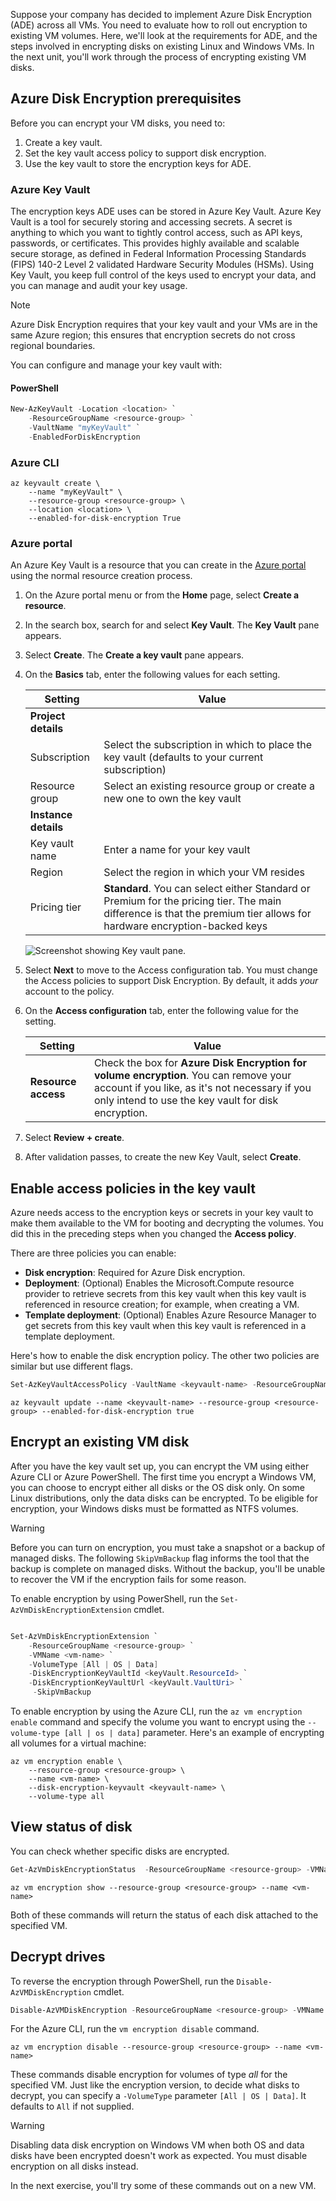 Suppose your company has decided to implement Azure Disk Encryption (ADE) across all VMs. You need to evaluate how to roll out encryption to existing VM volumes. Here, we'll look at the requirements for ADE, and the steps involved in encrypting disks on existing Linux and Windows VMs. In the next unit, you'll work through the process of encrypting existing VM disks.

## Azure Disk Encryption prerequisites

Before you can encrypt your VM disks, you need to:

1. Create a key vault.
1. Set the key vault access policy to support disk encryption.
1. Use the key vault to store the encryption keys for ADE.

### Azure Key Vault

The encryption keys ADE uses can be stored in Azure Key Vault. Azure Key Vault is a tool for securely storing and accessing secrets. A secret is anything to which you want to tightly control access, such as API keys, passwords, or certificates. This provides highly available and scalable secure storage, as defined in Federal Information Processing Standards (FIPS) 140-2 Level 2 validated Hardware Security Modules (HSMs). Using Key Vault, you keep full control of the keys used to encrypt your data, and you can manage and audit your key usage.

> [!NOTE]
> Azure Disk Encryption requires that your key vault and your VMs are in the same Azure region; this ensures that encryption secrets do not cross regional boundaries.

You can configure and manage your key vault with:

#### PowerShell

```powershell
New-AzKeyVault -Location <location> `
    -ResourceGroupName <resource-group> `
    -VaultName "myKeyVault" `
    -EnabledForDiskEncryption
```

### Azure CLI

```azurecli
az keyvault create \
    --name "myKeyVault" \
    --resource-group <resource-group> \
    --location <location> \
    --enabled-for-disk-encryption True
```

### Azure portal

An Azure Key Vault is a resource that you can create in the [Azure portal](https://aka.ms/portal) using the normal resource creation process.

1. On the Azure portal menu or from the **Home** page, select **Create a resource**.

1. In the search box, search for and select **Key Vault**. The **Key Vault** pane appears.

1. Select **Create**. The **Create a key vault** pane appears.

1. On the **Basics** tab, enter the following values for each setting.

    | Setting | Value |
    |---------|---------|
    | **Project details** |
    | Subscription | Select the subscription in which to place the key vault (defaults to your current subscription) |
    | Resource group | Select an existing resource group or create a new one to own the key vault |
    | **Instance details** |
    | Key vault name | Enter a name for your key vault |
    | Region | Select the region in which your VM resides |
    | Pricing tier | **Standard**. You can select either Standard or Premium for the pricing tier. The main difference is that the premium tier allows for hardware encryption-backed keys |

    ![Screenshot showing Key vault pane.](../media/3-create-keyvault.png)

1. Select **Next** to move to the Access configuration tab. You must change the Access policies to support Disk Encryption. By default, it adds *your* account to the policy.

1. On the **Access configuration** tab, enter the following value for the setting.

    | Setting | Value |
    |---------|---------|
    | **Resource access**  | Check the box for **Azure Disk Encryption for volume encryption**. You can remove your account if you like, as it's not necessary if you only intend to use the key vault for disk encryption.  |

1. Select **Review + create**.

1. After validation passes, to create the new Key Vault, select **Create**.

## Enable access policies in the key vault

Azure needs access to the encryption keys or secrets in your key vault to make them available to the VM for booting and decrypting the volumes. You did this in the preceding steps when you changed the **Access policy**.

There are three policies you can enable:

- **Disk encryption**: Required for Azure Disk encryption.
- **Deployment**: (Optional) Enables the Microsoft.Compute resource provider to retrieve secrets from this key vault when this key vault is referenced in resource creation; for example, when creating a VM.
- **Template deployment**: (Optional) Enables Azure Resource Manager to get secrets from this key vault when this key vault is referenced in a template deployment.

Here's how to enable the disk encryption policy. The other two policies are similar but use different flags.

```powershell
Set-AzKeyVaultAccessPolicy -VaultName <keyvault-name> -ResourceGroupName <resource-group> -EnabledForDiskEncryption
```

```azurecli
az keyvault update --name <keyvault-name> --resource-group <resource-group> --enabled-for-disk-encryption true
```

## Encrypt an existing VM disk

After you have the key vault set up, you can encrypt the VM using either Azure CLI or Azure PowerShell. The first time you encrypt a Windows VM, you can choose to encrypt either all disks or the OS disk only. On some Linux distributions, only the data disks can be encrypted. To be eligible for encryption, your Windows disks must be formatted as NTFS volumes.

> [!WARNING]
> Before you can turn on encryption, you must take a snapshot or a backup of managed disks. The following `SkipVmBackup` flag informs the tool that the backup is complete on managed disks. Without the backup, you'll be unable to recover the VM if the encryption fails for some reason.

To enable encryption by using PowerShell, run the `Set-AzVmDiskEncryptionExtension` cmdlet.

```powershell

Set-AzVmDiskEncryptionExtension `
    -ResourceGroupName <resource-group> `
    -VMName <vm-name> `
    -VolumeType [All | OS | Data]
    -DiskEncryptionKeyVaultId <keyVault.ResourceId> `
    -DiskEncryptionKeyVaultUrl <keyVault.VaultUri> `
     -SkipVmBackup
```

To enable encryption by using the Azure CLI, run the `az vm encryption enable` command and specify the volume you want to encrypt using the `--volume-type [all | os | data]` parameter. Here's an example of encrypting all volumes for a virtual machine:

```azurecli
az vm encryption enable \
    --resource-group <resource-group> \
    --name <vm-name> \
    --disk-encryption-keyvault <keyvault-name> \
    --volume-type all
```

## View status of disk

You can check whether specific disks are encrypted.

```powershell
Get-AzVmDiskEncryptionStatus  -ResourceGroupName <resource-group> -VMName <vm-name>
```

```azurecli
az vm encryption show --resource-group <resource-group> --name <vm-name>
```

Both of these commands will return the status of each disk attached to the specified VM.

## Decrypt drives

To reverse the encryption through PowerShell, run the `Disable-AzVMDiskEncryption` cmdlet.

```powershell
Disable-AzVMDiskEncryption -ResourceGroupName <resource-group> -VMName <vm-name>
```

For the Azure CLI, run the `vm encryption disable` command.

```azurecli
az vm encryption disable --resource-group <resource-group> --name <vm-name>
```

These commands disable encryption for volumes of type *all* for the specified VM. Just like the encryption version, to decide what disks to decrypt, you can specify a `-VolumeType` parameter `[All | OS | Data]`. It defaults to `All` if not supplied.

> [!WARNING]
> Disabling data disk encryption on Windows VM when both OS and data disks have been encrypted doesn't work as expected. You must disable encryption on all disks instead.

In the next exercise, you'll try some of these commands out on a new VM.
